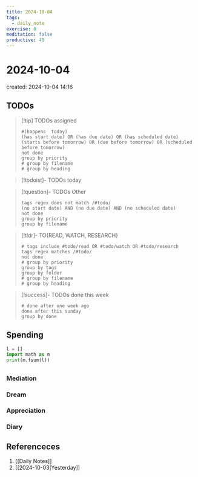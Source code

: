 ```yaml
---
title: 2024-10-04
tags:
  - daily_note
exercise: 0
meditation: false
productive: 40
---
```

# 2024-10-04
created: 2024-10-04 14:16
## TODOs
>[!tip] TODOs assigned
> ```tasks
> #(happens  today)
> (has start date) OR (has due date) OR (has scheduled date)
> (starts before tomorrow) OR (due before tomorrow) OR (scheduled before tomorrow)
> not done
> group by priority
> # group by filename
> # group by heading
> ```

>[!todoist]- TODOs today

>[!question]- TODOs Other
> ```tasks
> tags regex does not match /#todo/
> (no start date) AND (no due date) AND (no scheduled date)
> not done 
> group by priority
> group by filename
> ```

>[!tldr]- TO{READ, WATCH, RESEARCH}
> ```tasks
> # tags include #todo/read OR #todo/watch OR #todo/research 
> tags regex matches /#todo/
> not done
> # group by priority
> group by tags
> group by folder
> # group by filename
> # group by heading
> ```

>[!success]- TODOs done this week
> ```tasks
> # done after one week ago
> done after this sunday
> group by done
>  ```

## Spending
```python
l = []
import math as m
print(m.fsum(l))
```

##

### Mediation
### Dream

### Appreciation

### Diary

## Referenceces
1. [[Daily Notes]]
2. [[2024-10-03|Yesterday]]